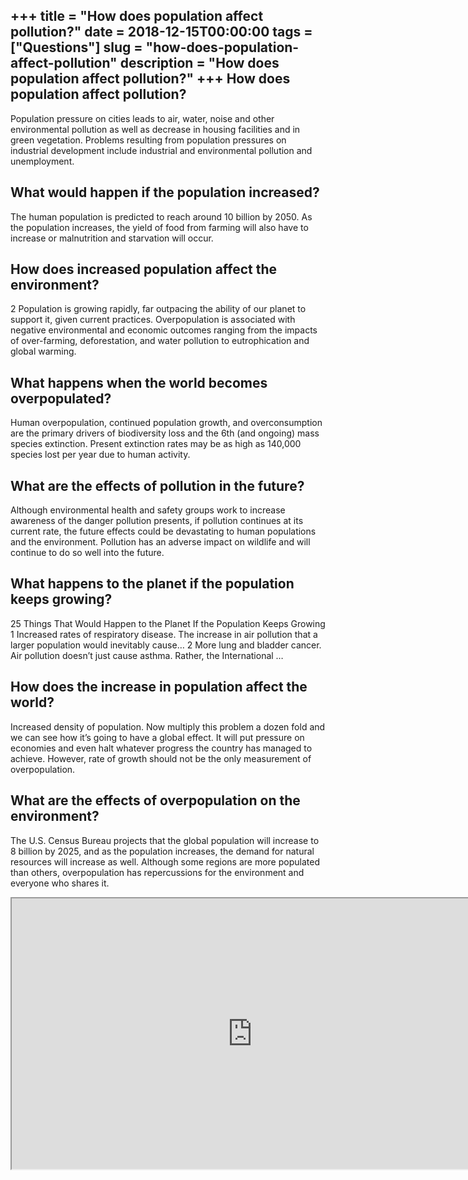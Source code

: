 +++
title = "How does population affect pollution?"
date = 2018-12-15T00:00:00
tags = ["Questions"]
slug = "how-does-population-affect-pollution"
description = "How does population affect pollution?"
+++
How does population affect pollution?
-------------------------------------

Population pressure on cities leads to air, water, noise and other environmental pollution as well as decrease in housing facilities and in green vegetation. Problems resulting from population pressures on industrial development include industrial and environmental pollution and unemployment.

What would happen if the population increased?
----------------------------------------------

The human population is predicted to reach around 10 billion by 2050. As the population increases, the yield of food from farming will also have to increase or malnutrition and starvation will occur.

How does increased population affect the environment?
-----------------------------------------------------

2﻿ Population is growing rapidly, far outpacing the ability of our planet to support it, given current practices. Overpopulation is associated with negative environmental and economic outcomes ranging from the impacts of over-farming, deforestation, and water pollution to eutrophication and global warming.

What happens when the world becomes overpopulated?
--------------------------------------------------

Human overpopulation, continued population growth, and overconsumption are the primary drivers of biodiversity loss and the 6th (and ongoing) mass species extinction. Present extinction rates may be as high as 140,000 species lost per year due to human activity.

What are the effects of pollution in the future?
------------------------------------------------

Although environmental health and safety groups work to increase awareness of the danger pollution presents, if pollution continues at its current rate, the future effects could be devastating to human populations and the environment. Pollution has an adverse impact on wildlife and will continue to do so well into the future.

What happens to the planet if the population keeps growing?
-----------------------------------------------------------

25 Things That Would Happen to the Planet If the Population Keeps Growing 1 Increased rates of respiratory disease. The increase in air pollution that a larger population would inevitably cause… 2 More lung and bladder cancer. Air pollution doesn’t just cause asthma. Rather, the International …

How does the increase in population affect the world?
-----------------------------------------------------

Increased density of population. Now multiply this problem a dozen fold and we can see how it’s going to have a global effect. It will put pressure on economies and even halt whatever progress the country has managed to achieve. However, rate of growth should not be the only measurement of overpopulation.

What are the effects of overpopulation on the environment?
----------------------------------------------------------

The U.S. Census Bureau projects that the global population will increase to 8 billion by 2025, and as the population increases, the demand for natural resources will increase as well. Although some regions are more populated than others, overpopulation has repercussions for the environment and everyone who shares it.

<iframe allow="accelerometer; autoplay; clipboard-write; encrypted-media; gyroscope; picture-in-picture" allowfullscreen="" class="__youtube_prefs__  epyt-is-override  no-lazyload" data-no-lazy="1" data-origheight="433" data-origwidth="770" data-skipgform_ajax_framebjll="" height="433" id="_ytid_66964" loading="lazy" src="https://www.youtube.com/embed/QsBT5EQt348?enablejsapi=1&autoplay=0&cc_load_policy=0&cc_lang_pref=&iv_load_policy=1&loop=0&modestbranding=0&rel=1&fs=1&playsinline=0&autohide=2&theme=dark&color=red&controls=1&" title="YouTube player" width="770"></iframe>
